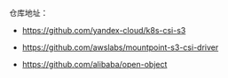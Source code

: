 仓库地址：

- <https://github.com/yandex-cloud/k8s-csi-s3>

- <https://github.com/awslabs/mountpoint-s3-csi-driver>

- <https://github.com/alibaba/open-object>